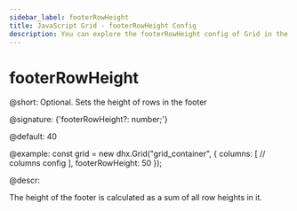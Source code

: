 ```yaml
---
sidebar_label: footerRowHeight
title: JavaScript Grid - footerRowHeight Config 
description: You can explore the footerRowHeight config of Grid in the documentation of the DHTMLX JavaScript UI library. Browse developer guides and API reference, try out code examples and live demos, and download a free 30-day evaluation version of DHTMLX Suite 7.
---
```


# footerRowHeight

@short: Optional. Sets the height of rows in the footer

@signature: {'footerRowHeight?: number;'}

@default: 40

@example:
const grid = new dhx.Grid("grid_container", {
	columns: [
		// columns config
	],
	footerRowHeight: 50
});

@descr:
 
The height of the footer is calculated as a sum of all row heights in it.

[comment]: # (@related: grid/initialization.md#initialize-grid grid/configuration.md#headerfooter-height)
